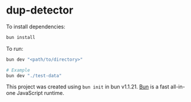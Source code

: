 # dup-detector

To install dependencies:

```bash
bun install
```

To run:

```bash
bun dev "<path/to/directory>"

# Example
bun dev "./test-data"
```

This project was created using `bun init` in bun v1.1.21. [Bun](https://bun.sh) is a fast all-in-one JavaScript runtime.
